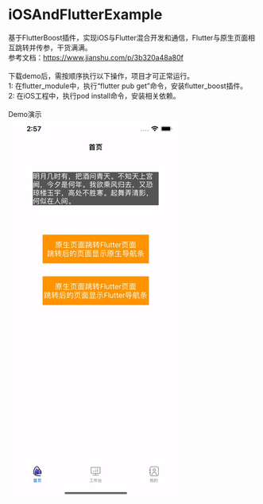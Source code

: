 # iOSAndFlutterExample
基于FlutterBoost插件，实现iOS与Flutter混合开发和通信，Flutter与原生页面相互跳转并传参，干货满满。               
参考文档：https://www.jianshu.com/p/3b320a48a80f                                                             
<br>
下载demo后，需按顺序执行以下操作，项目才可正常运行。                                                         
1: 在flutter_module中，执行“flutter pub get”命令，安装flutter_boost插件。                                       
2: 在iOS工程中，执行pod install命令，安装相关依赖。                                                                             
<br>
Demo演示                                                                                                                                                                                
![image](https://github.com/zhwIdea/iOSAndFlutterExample/blob/main/示例演示.gif)
